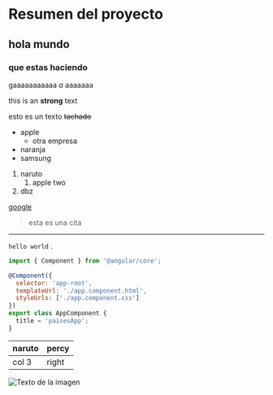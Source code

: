 <!-- Heading -->
# Resumen del proyecto 
## hola mundo
### que estas haciendo


gaaaaaaaaaaa *a* aaaaaaa

this is an **strong** text

esto es un texto ~~tachado~~

* apple
    * otra empresa
* naranja
* samsung

1. naruto
    1. apple two
2. dbz

[google](https://www.google.com/ "gaaaaa")

> esta es una cita

---
`hello world`
.
```javascript
import { Component } from '@angular/core';

@Component({
  selector: 'app-root',
  templateUrl: './app.component.html',
  styleUrls: ['./app.component.css']
})
export class AppComponent {
  title = 'paisesApp';
}
```
|naruto    |percy     |
|----------|-----------|
|col 3 | right|


![Texto de la imagen](https://upload.wikimedia.org/wikipedia/commons/thumb/9/9a/Visual_Studio_Code_1.35_icon.svg/2048px-Visual_Studio_Code_1.35_icon.svg.png)

